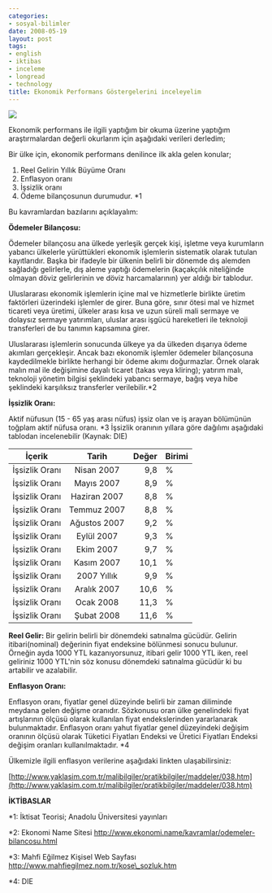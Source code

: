 ```yaml
---
categories:
- sosyal-bilimler
date: 2008-05-19
layout: post
tags:
- english
- iktibas
- inceleme
- longread
- technology
title: Ekonomik Performans Göstergelerini inceleyelim
---
```


![](/images/para.jpg)

Ekonomik performans ile ilgili yaptığım bir okuma üzerine yaptığım araştırmalardan değerli okurlarım için aşağıdaki verileri derledim;

Bir ülke için, ekonomik performans denilince ilk akla gelen konular;

1. Reel Gelirin Yıllık Büyüme Oranı
2. Enflasyon oranı
3. İşsizlik oranı
4. Ödeme bilançosunun durumudur. \*1

Bu kavramlardan bazılarını açıklayalım:

**Ödemeler Bilançosu:**

Ödemeler bilançosu ana ülkede yerleşik gerçek kişi, işletme veya kurumların yabancı ülkelerle yürüttükleri ekonomik işlemlerin sistematik olarak tutulan kayıtlarıdır. Başka bir ifadeyle bir ülkenin belirli bir dönemde dış alemden sağladığı gelirlerle, dış aleme yaptığı ödemelerin (kaçakçılık niteliğinde olmayan döviz gelirlerinin ve döviz harcamalarının) yer aldığı bir tablodur.

Uluslararası ekonomik işlemlerin içine mal ve hizmetlerle birlikte üretim faktörleri üzerindeki işlemler de girer. Buna göre, sınır ötesi mal ve hizmet ticareti veya üretimi, ülkeler arası kısa ve uzun süreli mali sermaye ve dolaysız sermaye yatırımları, uluslar arası işgücü hareketleri ile teknoloji transferleri de bu tanımın kapsamına girer.

Uluslararası işlemlerin sonucunda ülkeye ya da ülkeden dışarıya ödeme akımları gerçekleşir. Ancak bazı ekonomik işlemler ödemeler bilançosuna kaydedilmekle birlikte herhangi bir ödeme akımı doğurmazlar. Örnek olarak malın mal ile değişimine dayalı ticaret (takas veya kliring); yatırım malı, teknoloji yönetim bilgisi şeklindeki yabancı sermaye, bağış veya hibe şeklindeki karşılıksız transferler verilebilir.\*2

**İşsizlik Oranı:**

Aktif nüfusun (15 - 65 yaş arası nüfus) işsiz olan ve iş arayan bölümünün toğplam aktif nüfusa oranı. \*3 İşsizlik oranının yıllara göre dağılımı aşağıdaki tablodan incelenebilir (Kaynak: DIE)

| İçerik | Tarih | Değer | Birimi |
| --- | :-: | --: | --- |
| İşsizlik Oranı | Nisan 2007 | 9,8 | % |
| İşsizlik Oranı | Mayıs 2007 | 8,9 | % |
| İşsizlik Oranı | Haziran 2007 | 8,8 | % |
| İşsizlik Oranı | Temmuz 2007 | 8,8 | % |
| İşsizlik Oranı | Ağustos 2007 | 9,2 | % |
| İşsizlik Oranı | Eylül 2007 | 9,3 | % |
| İşsizlik Oranı | Ekim 2007 | 9,7 | % |
| İşsizlik Oranı | Kasım 2007 | 10,1 | % |
| İşsizlik Oranı | 2007 Yıllık | 9,9 | % |
| İşsizlik Oranı | Aralık 2007 | 10,6 | % |
| İşsizlik Oranı | Ocak 2008 | 11,3 | % |
| İşsizlik Oranı | Şubat 2008 | 11,6 | % |

**Reel Gelir:** Bir gelirin belirli bir dönemdeki satınalma gücüdür. Gelirin itibari(nominal) değerinin fiyat endeksine bölünmesi sonucu bulunur. Örneğin ayda 1000 YTL kazanıyorsunuz, itibari gelir 1000 YTL iken, reel geliriniz 1000 YTL'nin söz konusu dönemdeki satınalma gücüdür ki bu artabilir ve azalabilir.

**Enflasyon Oranı:**

Enflasyon oranı, fiyatlar genel düzeyinde belirli bir zaman diliminde meydana gelen değişme oranıdır. Sözkonusu oran ülke genelindeki fiyat artışlarının ölçüsü olarak kullanılan fiyat endekslerinden yararlanarak bulunmaktadır. Enflasyon oranı yahut fiyatlar genel düzeyindeki değişim oranının ölçüsü olarak Tüketici Fiyatları Endeksi ve Üretici Fiyatları Endeksi değişim oranları kullanılmaktadır. \*4

Ülkemizle ilgili enflasyon verilerine aşağıdaki linkten ulaşabilirsiniz:

[http://www.yaklasim.com.tr/malibilgiler/pratikbilgiler/maddeler/038.htm](http://www.yaklasim.com.tr/malibilgiler/pratikbilgiler/maddeler/038.htm)

**İKTİBASLAR**

\*1: İktisat Teorisi; Anadolu Üniversitesi yayınları

\*2: Ekonomi Name Sitesi http://www.ekonomi.name/kavramlar/odemeler-bilancosu.html

\*3: Mahfi Eğilmez Kişisel Web Sayfası http://www.mahfiegilmez.nom.tr/kose\_sozluk.htm

\*4: DIE
